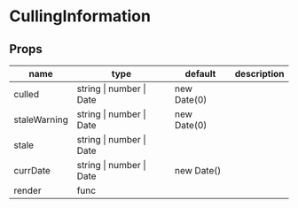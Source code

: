# CullingInformation

## Props

|name|type|default|description|
|----|----|-------|-----------|
|culled|string &#124; number &#124; Date|new Date(0)||
|staleWarning|string &#124; number &#124; Date|new Date(0)||
|stale|string &#124; number &#124; Date|||
|currDate|string &#124; number &#124; Date|new Date()||
|render|func|||


